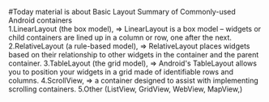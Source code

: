 #Today material is about Basic Layout 
Summary of Commonly-used Android containers  
1.LinearLayout (the box model), 
 => LinearLayout is a box model – widgets or child containers are lined up in a column or row, one after the next.
2.RelativeLayout (a rule-based model),
 => RelativeLayout places widgets based on their relationship to other widgets in the container and the parent container. 
3.TableLayout (the grid model), 
 => Android's TableLayout allows you to position your widgets in a grid made of identifiable rows and columns.
4.ScrollView, 
 => a container designed to assist with implementing scrolling containers. 
5.Other (ListView, GridView, WebView, MapView,)
